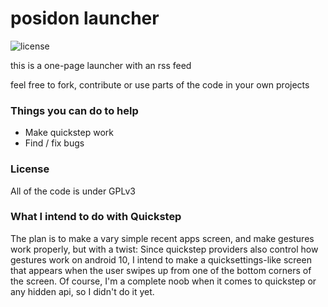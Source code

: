 # posidon launcher
![license](https://img.shields.io/github/license/leoxshn/posidonLauncher)


this is a one-page launcher with an rss feed

feel free to fork, contribute or use parts of the code in your own projects

### Things you can do to help
- Make quickstep work
- Find / fix bugs

### License
All of the code is under GPLv3

### What I intend to do with Quickstep
The plan is to make a vary simple recent apps screen, and make gestures work properly, but with a twist:
Since quickstep providers also control how gestures work on android 10, I intend to make a quicksettings-like screen that appears when the user swipes up from one of the bottom corners of the screen. Of course, I'm a complete noob when it comes to quickstep or any hidden api, so I didn't do it yet.
